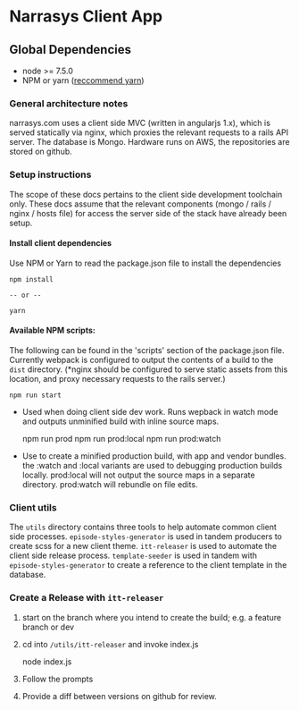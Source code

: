 
# Narrasys Client App

## Global Dependencies

- node >= 7.5.0
- NPM or yarn ([reccommend yarn](https://yarnpkg.com/en/docs/install#alternatives-tab))

### General architecture notes

narrasys.com uses a client side MVC (written in angularjs 1.x), which is served statically via nginx, which proxies
the relevant requests to a rails API server. The database is Mongo. Hardware runs on AWS, the repositories are stored on github.


### Setup instructions

The scope of these docs pertains to the client side development toolchain only.
These docs assume that the relevant components (mongo / rails / nginx / hosts file) for 
access the server side of the stack have already been setup.

#### Install client dependencies

Use NPM or Yarn to read the package.json file to install the dependencies

    npm install
    
    -- or --
    
    yarn
    
#### Available NPM scripts:

The following can be found in the 'scripts' section of the package.json file.
Currently webpack is configured to output the contents of a build to the <code>dist</code>
directory. (*nginx should be configured to serve static assets from this location, and proxy 
necessary requests to the rails server.)
    
    npm run start

 - Used when doing client side dev work. Runs wepback in watch mode and outputs unminified build with inline source maps.
 
 
 
      npm run prod
      npm run prod:local
      npm run prod:watch
      
      
 
 - Use to create a minified production build, with app and vendor bundles. the :watch and :local
 variants are used to debugging production builds locally. prod:local will not output the
 source maps in a separate directory. prod:watch will rebundle on file edits.
 
### Client utils
 
  The <code>utils</code> directory contains three tools to help automate common
  client side processes. <code>episode-styles-generator</code> is used in tandem
  producers to create scss for a new client theme. <code>itt-releaser</code> is used
  to automate the client side release process. <code>template-seeder</code> is used
  in tandem with <code>episode-styles-generator</code> to create a reference to the 
  client template in the database. 
    
    
### Create a Release with <code>itt-releaser</code>

1. start on the branch where you intend to create the build; e.g. a feature branch or dev
2. cd into <code>/utils/itt-releaser</code> and invoke index.js


    node index.js
    
3. Follow the prompts 
4. Provide a diff between versions on github for review.
